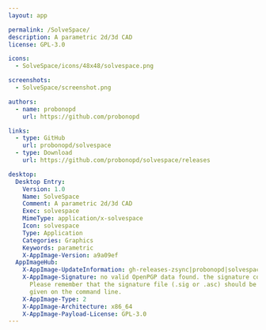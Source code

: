 ```yaml
---
layout: app

permalink: /SolveSpace/
description: A parametric 2d/3d CAD
license: GPL-3.0

icons:
  - SolveSpace/icons/48x48/solvespace.png

screenshots:
  - SolveSpace/screenshot.png

authors:
  - name: probonopd
    url: https://github.com/probonopd

links:
  - type: GitHub
    url: probonopd/solvespace
  - type: Download
    url: https://github.com/probonopd/solvespace/releases

desktop:
  Desktop Entry:
    Version: 1.0
    Name: SolveSpace
    Comment: A parametric 2d/3d CAD
    Exec: solvespace
    MimeType: application/x-solvespace
    Icon: solvespace
    Type: Application
    Categories: Graphics
    Keywords: parametric
    X-AppImage-Version: a9a09ef
  AppImageHub:
    X-AppImage-UpdateInformation: gh-releases-zsync|probonopd|solvespace|continuous|SolveSpace*-x86_64.AppImage.zsync
    X-AppImage-Signature: no valid OpenPGP data found. the signature could not be verified.
      Please remember that the signature file (.sig or .asc) should be the first file
      given on the command line.
    X-AppImage-Type: 2
    X-AppImage-Architecture: x86_64
    X-AppImage-Payload-License: GPL-3.0
---
```

